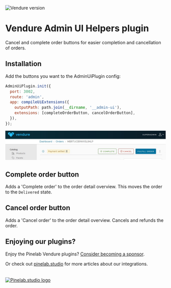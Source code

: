 ![Vendure version](https://img.shields.io/npm/dependency-version/vendure-plugin-admin-ui-helpers/dev/@vendure/core)

# Vendure Admin UI Helpers plugin

Cancel and complete order buttons for easier completion and cancellation of orders.

## Installation

Add the buttons you want to the AdminUiPlugin config:

```js
AdminUiPlugin.init({
  port: 3002,
  route: 'admin',
  app: compileUiExtensions({
    outputPath: path.join(__dirname, '__admin-ui'),
    extensions: [completeOrderButton, cancelOrderButton],
  }),
});
```

![Buttons](./docs/buttons.jpeg)

## Complete order button

Adds a 'Complete order' to the order detail overview. This moves the order to the `Delivered` state.

## Cancel order button

Adds a 'Cancel order' to the order detail overview. Cancels and refunds the order.

## Enjoying our plugins?

Enjoy the Pinelab Vendure plugins? [Consider becoming a sponsor](https://github.com/sponsors/Pinelab-studio).

Or check out [pinelab.studio](https://pinelab.studio) for more articles about our integrations.
<br/>
<br/>
<br/>
[![Pinelab.studio logo](https://pinelab.studio/assets/img/favicon.png)](https://pinelab.studio)
